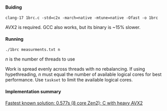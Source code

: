 #### Buiding
`clang-17 1brc.c -std=c2x -march=native -mtune=native -Ofast -o 1brc`

AVX2 is required. GCC also works, but its binary is ~15% slower.

#### Running
`./1brc measurments.txt n`

_n_ is the number of threads to use

Work is spread evenly across threads with no rebalancing. If using hypethreading, _n_ must equal the number of available logical cores for best performance. Use `taskset` to limit the available logical cores.

#### Implementation summary
[Fastest known solution: 0.577s (8 core Zen2); C with heavy AVX2](https://github.com/gunnarmorling/1brc/discussions/710)
